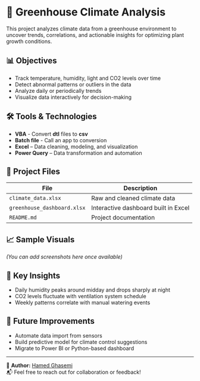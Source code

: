# 🌱 Greenhouse Climate Analysis

This project analyzes climate data from a greenhouse environment to uncover trends, correlations, and actionable insights for optimizing plant growth conditions.

## 📊 Objectives

- Track temperature, humidity, light and CO2 levels over time
- Detect abnormal patterns or outliers in the data
- Analyze daily or periodically trends
- Visualize data interactively for decision-making

## 🛠 Tools & Technologies

- **VBA** - Convert **dtl** files to **csv**
- **Batch file** - Call an app to conversion
- **Excel** – Data cleaning, modeling, and visualization
- **Power Query** – Data transformation and automation

## 📁 Project Files

| File | Description |
|------|-------------|
| `climate_data.xlsx` | Raw and cleaned climate data |
| `greenhouse_dashboard.xlsx` | Interactive dashboard built in Excel |
| `README.md` | Project documentation |

## 📈 Sample Visuals

*(You can add screenshots here once available)*

## 📌 Key Insights

- Daily humidity peaks around midday and drops sharply at night
- CO2 levels fluctuate with ventilation system schedule
- Weekly patterns correlate with manual watering events

## 📅 Future Improvements

- Automate data import from sensors
- Build predictive model for climate control suggestions
- Migrate to Power BI or Python-based dashboard

---

🔗 **Author:** [Hamed Ghasemi](https://github.com/hamedghasemi2010)  
📬 Feel free to reach out for collaboration or feedback!
